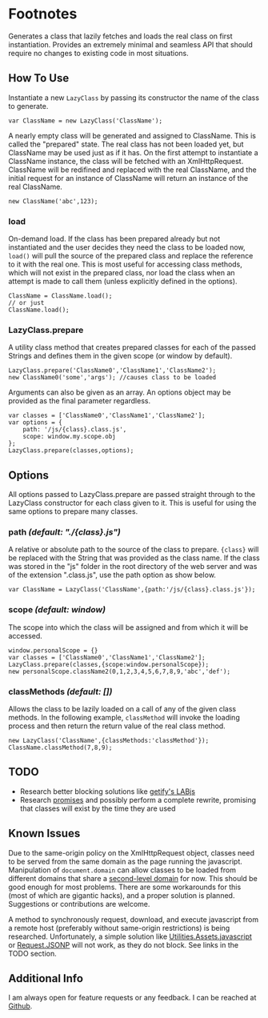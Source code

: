 Footnotes
=========

Generates a class that lazily fetches and loads the real class on
first instantiation. Provides an extremely minimal and seamless API
that should require no changes to existing code in most situations.


How To Use
----------

Instantiate a new `LazyClass` by passing its constructor the name of
the class to generate.

	var ClassName = new LazyClass('ClassName');

A nearly empty class will be generated and assigned to ClassName.
This is called the "prepared" state. The real class has not been
loaded yet, but ClassName may be used just as if it has. On the first
attempt to instantiate a ClassName instance, the class will be
fetched with an XmlHttpRequest. ClassName will be redifined and
replaced with the real ClassName, and the initial request for an
instance of ClassName will return an instance of the real ClassName.

	new ClassName('abc',123);

### load
On-demand load. If the class has been prepared already but not
instantiated and the user decides they need the class to be loaded
now, `load()` will pull the source of the prepared class and replace
the reference to it with the real one. This is most useful for
accessing class methods, which will not exist in the prepared class,
nor load the class when an attempt is made to call them (unless
explicitly defined in the options).

	ClassName = ClassName.load();
	// or just
	ClassName.load();

### LazyClass.prepare
A utility class method that creates prepared classes for each of the
passed Strings and defines them in the given scope (or window by
default).

	LazyClass.prepare('ClassName0','ClassName1','ClassName2');
	new ClassName0('some','args'); //causes class to be loaded

Arguments can also be given as an array. An options object may be
provided as the final parameter regardless.

	var classes = ['ClassName0','ClassName1','ClassName2'];
	var options = {
		path: '/js/{class}.class.js',
		scope: window.my.scope.obj
	};
	LazyClass.prepare(classes,options);


Options
-------

All options passed to LazyClass.prepare are passed straight through
to the LazyClass constructor for each class given to it. This is
useful for using the same options to prepare many classes.

### path *(default: "./{class}.js")*
A relative or absolute path to the source of the class to prepare.
`{class}` will be replaced with the String that was provided as the
class name. If the class was stored in the "js" folder in the root
directory of the web server and was of the extension ".class.js", use
the path option as show below.

	var ClassName = LazyClass('ClassName',{path:'/js/{class}.class.js'});

### scope *(default: window)*
The scope into which the class will be assigned and from which it
will be accessed.

	window.personalScope = {}
	var classes = ['ClassName0','ClassName1','ClassName2'];
	LazyClass.prepare(classes,{scope:window.personalScope});
	new personalScope.className2(0,1,2,3,4,5,6,7,8,9,'abc','def');

### classMethods *(default: [])*
Allows the class to be lazily loaded on a call of any of the given
class methods. In the following example, `classMethod` will invoke
the loading process and then return the return value of the real
class method.

	new LazyClass('ClassName',{classMethods:'classMethod'});
	ClassName.classMethod(7,8,9);


TODO
----

* Research better blocking solutions like [getify's LABjs](http://github.com/getify/LABjs/)
* Research [promises](http://github.com/ShiftSpace/promises) and
possibly perform a complete rewrite, promising that classes will
exist by the time they are used


Known Issues
------------

Due to the same-origin policy on the XmlHttpRequest object, classes
need to be served from the same domain as the page running the
javascript. Manipulation of `document.domain` can allow classes to be
loaded from different domains that share a [second-level domain](http://en.wikipedia.org/wiki/Second-level_domain)
for now. This should be good enough for most problems. There are some
workarounds for this (most of which are gigantic hacks), and a proper
solution is planned. Suggestions or contributions are welcome.

A method to synchronously request, download, and execute javascript
from a remote host (preferably without same-origin restrictions) is
being researched. Unfortunately, a simple solution like
[Utilities.Assets.javascript](http://mootools.net/docs/more/Utilities/Assets#Asset:javascript)
or [Request.JSONP](http://mootools.net/docs/more/Request/Request.JSONP)
will not work, as they do not block. See links in the TODO section.


Additional Info
---------------

I am always open for feature requests or any feedback.
I can be reached at [Github](http://github.com/michaelficarra).
